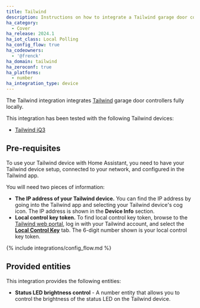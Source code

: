 ```yaml
---
title: Tailwind
description: Instructions on how to integrate a Tailwind garage door controller with Home Assistant.
ha_category:
  - Cover
ha_release: 2024.1
ha_iot_class: Local Polling
ha_config_flow: true
ha_codeowners:
  - '@frenck'
ha_domain: tailwind
ha_zeroconf: true
ha_platforms:
  - number
ha_integration_type: device
---
```


The Tailwind integration integrates [Tailwind](https://gotailwind.com/)
garage door controllers fully locally.

This integration has been tested with the following Tailwind devices:

- [Tailwind iQ3](https://gotailwind.com/products/iq3-smart-garage-controller)

## Pre-requisites

To use your Tailwind device with Home Assistant, you need to have your Tailwind
device setup, connected to your network, and configured in the Tailwind app.

You will need two pieces of information:

- **The IP address of your Tailwind device.** You can find the IP address by
  going into the Tailwind app and selecting your Tailwind device's cog icon.
  The IP address is shown in the **Device Info** section.
- **Local control key token.** To find local control key token, browse to the
  [Tailwind web portal][token], log in with your Tailwind account, and select
  the [**Local Control Key**][token] tab. The 6-digit number shown is your
  local control key token.

[token]: https://web.gotailwind.com/client/integration/local-control-key

{% include integrations/config_flow.md %}

## Provided entities

This integration provides the following entities:

- **Status LED brightness control** - A number entity that allows you to control
  the brightness of the status LED on the Tailwind device.
